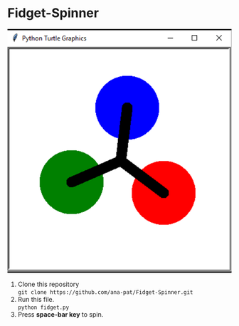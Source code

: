 # Fidget-Spinner
![alt text](https://github.com/ana-pat/Fidget-Spinner/blob/201b3618a6002f2ac3b5211fd2dc26fe62eb5369/fidget.png)
1. Clone this repository </br>
```git clone https://github.com/ana-pat/Fidget-Spinner.git```</br>
2. Run this file. </br>
```python fidget.py``` </br>
3. Press **space-bar key** to spin. </br>
